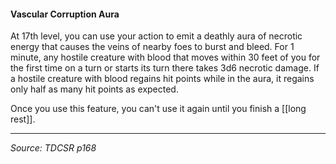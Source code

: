 #### Vascular Corruption Aura

At 17th level, you can use your action to emit a deathly aura of necrotic energy that causes the veins of nearby foes to burst and bleed. For 1 minute, any hostile creature with blood that moves within 30 feet of you for the first time on a turn or starts its turn there takes 3d6 necrotic damage. If a hostile creature with blood regains hit points while in the aura, it regains only half as many hit points as expected.

Once you use this feature, you can't use it again until you finish a [[long rest]].

---

*Source: TDCSR p168*